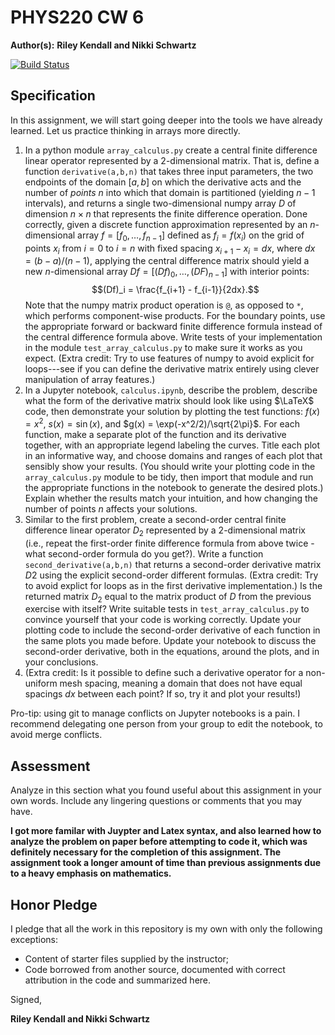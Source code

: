 # PHYS220 CW 6

**Author(s):** **Riley Kendall and Nikki Schwartz**

[![Build Status](https://travis-ci.org/chapman-phys220-2017f/cw-06-nikki_and_riley.svg?branch=master)](https://travis-ci.org/chapman-phys220-2017f/cw-06-nikki_and_riley)

## Specification

In this assignment, we will start going deeper into the tools we have already learned. Let us practice thinking in arrays more directly.

1. In a python module ```array_calculus.py``` create a central finite difference linear operator represented by a 2-dimensional matrix. That is, define a function ```derivative(a,b,n)``` that takes three input parameters, the two endpoints of the domain $[a,b]$ on which the derivative acts and the number of *points* $n$ into which that domain is partitioned (yielding $n-1$ intervals), and returns a single two-dimensional numpy array $D$ of dimension $n\times n$ that represents the finite difference operation. Done correctly, given a discrete function approximation represented by an $n$-dimensional array $f = [f_0, \ldots, f_{n-1}]$ defined as $f_i = f(x_i)$ on the grid of points $x_i$ from $i=0$ to $i=n$ with fixed spacing $x_{i+1} - x_i = dx$, where $dx = (b-a)/(n-1)$, applying the central difference matrix should yield a new $n$-dimensional array $Df = [(Df)_0, \ldots, (DF)_{n-1}]$ with interior points: $$(Df)_i = \frac{f_{i+1} - f_{i-1}}{2dx}.$$ Note that the numpy matrix product operation is ```@```, as opposed to ```*```, which performs component-wise products. For the boundary points, use the appropriate forward or backward finite difference formula instead of the central difference formula above. Write tests of your implementation in the module ```test_array_calculus.py``` to make sure it works as you expect. (Extra credit: Try to use features of numpy to avoid explicit for loops---see if you can define the derivative matrix entirely using clever manipulation of array features.)
1. In a Jupyter notebook, ```calculus.ipynb```, describe the problem, describe what the form of the derivative matrix should look like using $\LaTeX$ code, then demonstrate your solution by plotting the test functions: $f(x) = x^2$, $s(x) = \sin(x)$, and $g(x) = \exp(-x^2/2)/\sqrt{2\pi}$. For each function, make a separate plot of the function and its derivative together, with an appropriate legend labeling the curves. Title each plot in an informative way, and choose domains and ranges of each plot that sensibly show your results. (You should write your plotting code in the ```array_calculus.py``` module to be tidy, then import that module and run the appropriate functions in the notebook to generate the desired plots.) Explain whether the results match your intuition, and how changing the number of points $n$ affects your solutions.
1. Similar to the first problem, create a second-order central finite difference linear operator $D_2$ represented by a 2-dimensional matrix (i.e., repeat the first-order finite difference formula from above twice - what second-order formula do you get?). Write a function ```second_derivative(a,b,n)``` that returns a second-order derivative matrix  $D2$ using the explicit second-order different formulas. (Extra credit: Try to avoid explict for loops as in the first derivative implementation.) Is the returned matrix $D_2$ equal to the matrix product of $D$ from the previous exercise with itself? Write suitable tests in ```test_array_calculus.py``` to convince yourself that your code is working correctly. Update your plotting code to include the second-order derivative of each function in the same plots you made before. Update your notebook to discuss the second-order derivative, both in the equations, around the plots, and in your conclusions.
1. (Extra credit: Is it possible to define such a derivative operator for a non-uniform mesh spacing, meaning a domain that does not have equal spacings $dx$ between each point? If so, try it and plot your results!)

Pro-tip: using git to manage conflicts on Jupyter notebooks is a pain. I recommend delegating one person from your group to edit the notebook, to avoid merge conflicts.

## Assessment

Analyze in this section what you found useful about this assignment in your own words. Include any lingering questions or comments that you may have.

**I got more familar with Juypter and Latex syntax, and also learned how to analyze the problem on paper before attempting to code it, which was definitely necessary for the completion of this assignment.  The assignment took a longer amount of time than previous assignments due to a heavy emphasis  on mathematics.**

## Honor Pledge

I pledge that all the work in this repository is my own with only the following exceptions:

* Content of starter files supplied by the instructor;
* Code borrowed from another source, documented with correct attribution in the code and summarized here.

Signed,

**Riley Kendall and Nikki Schwartz**
